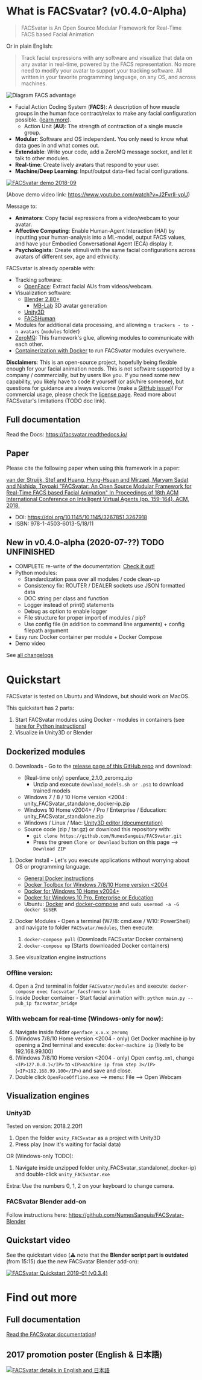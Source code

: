 # What is FACSvatar? (v0.4.0-Alpha)
> FACSvatar is An Open Source Modular Framework for Real-Time FACS based Facial Animation

Or in plain English:

> Track facial expressions with any software and visualize that data on any avatar in real-time,
powered by the FACS representation.
No more need to modify your avatar to support your tracking software.
All written in your favorite programming language, on any OS, and across machines.

![Diagram FACS advantage](docs/img/why_FACS_control_trans.png "FACS advantage")

- Facial Action Coding System (**FACS**): A description of how muscle groups in the human face contract/relax
  to make any facial configuration possible.
  ([learn more](https://facsvatar.readthedocs.io/en/latest/facs_theory.html)).
  * Action Unit (**AU**): The strength of contraction of a single muscle group.
- **Modular**: Software and OS independent. You only need to know what data goes in and what comes out.
- **Extendable**: Write your code, add a ZeroMQ message socket, and let it talk to other modules.
- **Real-time**: Create lively avatars that respond to your user.
- **Machine/Deep Learning**: Input/output data-fied facial configurations.

[![FACSvatar demo 2018-09](https://img.youtube.com/vi/J2FvrIl-ypU/0.jpg)](https://www.youtube.com/watch?v=J2FvrIl-ypU)

(Above demo video link: https://www.youtube.com/watch?v=J2FvrIl-ypU)

Message to:
- **Animators**: Copy facial expressions from a video/webcam to your avatar.
- **Affective Computing**: Enable Human-Agent Interaction (HAI) by inputting your human-analysis into a ML-model,
output FACS values, and have your Embodied Conversational Agent (ECA) display it.
- **Psychologists**: Create stimuli with the same facial configurations across avatars of different sex, age and ethnicity.

FACSvatar is already operable with:
- Tracking software:
  * [OpenFace](https://github.com/TadasBaltrusaitis/OpenFace): Extract facial AUs from videos/webcam.
- Visualization software:
  * [Blender 2.80+](https://www.blender.org/)
    * [MB-Lab](https://mb-lab-community.github.io/MB-Lab.github.io/) 3D avatar generation
  * [Unity3D](https://unity.com/)
  * [FACSHuman](https://www.michaelgilbert.fr/facshuman/)
- Modules for additional data processing, and allowing `m trackers - to - n avatars` (`modules` folder)
- [ZeroMQ](https://zeromq.org/): This framework's glue, allowing modules to communicate with each other.
- [Containerization with Docker](https://www.docker.com/) to run FACSvatar modules everywhere.

**Disclaimers**: This is an open-source project, hopefully being flexible enough for your facial animation needs.
This is not software supported by a company / commercially, but by users like you.
If you need some new capability, you likely have to code it yourself (or ask/hire someone),
but questions for guidance are always welcome (make a [GitHub issue](https://github.com/NumesSanguis/FACSvatar/issues))!
For commercial usage, please check the [license page](https://facsvatar.readthedocs.io/en/latest/misc/license.html).
Read more about FACSvatar's limitations (TODO doc link).

## Full documentation
Read the Docs: https://facsvatar.readthedocs.io/

## Paper
Please cite the following paper when using this framework in a paper:

[van der Struijk, Stef and Huang, Hung-Hsuan and Mirzaei, Maryam Sadat and Nishida, Toyoaki "FACSvatar: An Open Source Modular Framework for Real-Time FACS based Facial Animation" In Proceedings of 18th ACM International Conference on Intelligent Virtual Agents (pp. 159-164). ACM, 2018.](https://dl.acm.org/citation.cfm?id=3267918)

- DOI: https://doi.org/10.1145/10.1145/3267851.3267918
- ISBN: 978-1-4503-6013-5/18/11

## New in v0.4.0-alpha (2020-07-??)  TODO UNFINISHED

* COMPLETE re-write of the documentation: [Check it out!](https://facsvatar.readthedocs.io/en/v0.4.0/)
* Python modules:
    * Standardization pass over all modules / code clean-up
    * Consistency fix: ROUTER / DEALER sockets use JSON formatted data
    * DOC string per class and function
    * Logger instead of print() statements
    * Debug as option to enable logger
    * File structure for proper import of modules / pip?
    * Use config file (in addition to command line arguments) + config filepath argument
* Easy run: Docker container per module + Docker Compose
* Demo video

See [all changelogs](https://facsvatar.readthedocs.io/en/latest/changelog.html)


# Quickstart
FACSvatar is tested on Ubuntu and Windows, but should work on MacOS.

This quickstart has 2 parts:
1. Start FACSvatar modules using Docker - modules in containers
(see [here for Python instructions](https://facsvatar.readthedocs.io/en/latest/firstrun))
2. Visualize in Unity3D or Blender

## Dockerized modules
<!-- <details><summary>Expand (CLICK ME)</summary>
<p> -->

0. Downloads - Go to the [release page of this GitHub repo](https://github.com/NumesSanguis/FACSvatar/releases) and download:
    * (Real-time only) openface_2.1.0_zeromq.zip
        * Unzip and execute `download_models.sh or .ps1` to download trained models
    * Windows 7 / 8 / 10 Home version <2004 : unity_FACSvatar_standalone_docker-ip.zip
    * Windows 10 Home v2004+ / Pro / Enterprise / Education: unity_FACSvatar_standalone.zip
    * Windows / Linux / Mac: [Unity3D editor (documentation)](https://facsvatar.readthedocs.io/en/latest/defaultsetup.html#unity3d-game-engine)
    * Source code (zip / tar.gz) or download this repository with:
        * `git clone https://github.com/NumesSanguis/FACSvatar.git`
        * Press the green `Clone or Download` button on this page --> `Download ZIP`

1. Docker Install - Let's you execute applications without worrying about OS or programming language.
    * [General Docker instructions](https://docs.docker.com/install/#supported-platforms)
    * [Docker Toolbox for Windows 7/8/10 Home version <2004](https://docs.docker.com/toolbox/overview/)
    * [Docker for Windows 10 Home v2004+](https://docs.docker.com/docker-for-windows/install-windows-home/)
    * [Docker for Windows 10 Pro, Enterprise or Education](https://docs.docker.com/docker-for-windows/install/#what-to-know-before-you-install)
    * Ubuntu: [Docker](https://docs.docker.com/install/linux/docker-ce/ubuntu/) and [docker-compose](https://docs.docker.com/compose/install/) and `sudo usermod -a -G docker $USER`

2. Docker Modules - Open a terminal (W7/8: cmd.exe / W10: PowerShell) and navigate to folder `FACSvatar/modules`, then execute:
    1. `docker-compose pull`  (Downloads FACSvatar Docker containers)
    2. `docker-compose up`  (Starts downloaded Docker containers)
    
3.  See visualization engine instructions

### Offline version:

4. Open a 2nd terminal in folder `FACSvatar/modules` and execute: `docker-compose exec facsvatar_facsfromcsv bash`
5. Inside Docker container - Start facial animation with: `python main.py --pub_ip facsvatar_bridge`

### With webcam for real-time (Windows-only for now):

4. Navigate inside folder `openface_x.x.x_zeromq`
5. (Windows 7/8/10 Home version <2004 - only) Get Docker machine ip by opening a 2nd terminal and execute: `docker-machine ip` (likely to be 192.168.99.100)
6. (Windows 7/8/10 Home version <2004 - only) Open `config.xml`, change `<IP>127.0.0.1</IP>` to `<IP>machine ip from step 3</IP>` (`<IP>192.168.99.100</IP>`) and save and close.
7. Double click `OpenFaceOffline.exe` –> menu: File –> Open Webcam

<!--  </p>
</details>  -->


## Visualization engines
### Unity3D
Tested on version: 2018.2.20f1

1. Open the folder `unity_FACSvatar` as a project with Unity3D
2. Press play (now it's waiting for facial data)

OR (Windows-only TODO):

1. Navigate inside unzipped folder unity_FACSvatar_standalone(_docker-ip) and double-click `unity_FACSvatar.exe`

Extra: Use the numbers 0, 1, 2 on your keyboard to change camera.

### FACSvatar Blender add-on
Follow instructions here: https://github.com/NumesSanguis/FACSvatar-Blender

## Quickstart video
See the quickstart video (:warning: note that the **Blender script part is outdated** (from 15:15) due the new FACSvatar Blender add-on):

[![FACSvatar Quickstart 2019-01 (v0.3.4)](https://img.youtube.com/vi/OOoXDfkn8fk/0.jpg)](https://www.youtube.com/watch?v=OOoXDfkn8fk)

# Find out more
## Full documentation
[Read the FACSvatar documentation](https://facsvatar.readthedocs.io/en/latest/)!

## 2017 promotion poster (English & 日本語)
[![FACSvatar details in English and 日本語](https://surafusoft.eu/facsvatar/files/2018/10/FACSvatar_poster_25_A4-724x1024.png)](https://surafusoft.eu/facsvatar/files/2018/10/FACSvatar_poster_25_A4.png)
